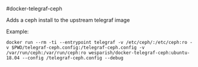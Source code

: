 #docker-telegraf-ceph

Adds a ceph install to the upstream telegraf image

Example:
```
docker run --rm -ti --entrypoint telegraf -v /etc/ceph/:/etc/ceph:ro -v $PWD/telegraf-ceph.config:/telegraf-ceph.config -v /var/run/ceph:/var/run/ceph:ro wesparish/docker-telegraf-ceph:ubuntu-18.04 --config /telegraf-ceph.config --debug
```
